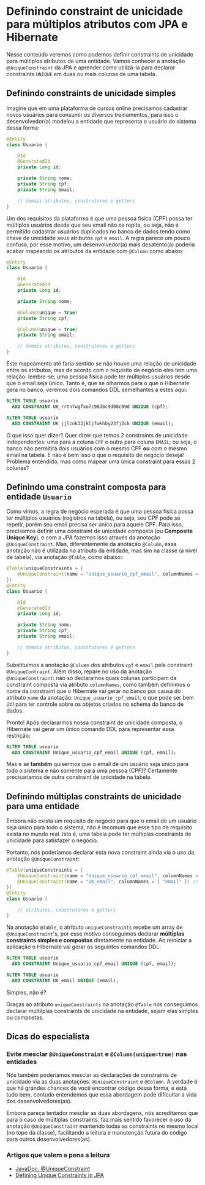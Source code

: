 # Definindo constraint de unicidade para múltiplos atributos com JPA e Hibernate

Nesse conteúdo veremos como podemos definir constraints de unicidade para múltiplos atributos de uma entidade. Vamos conhecer a anotação `@UniqueConstraint` da JPA e aprender como utilizá-la para declarar constraints `UNIQUE` em duas ou mais colunas de uma tabela.

## Definindo constraints de unicidade simples

Imagine que em uma plataforma de cursos online precisamos cadastrar novos usuários para consumir os diversos treinamentos, para isso o desenvolvedor(a) modelou a entidade que representa o usuário do sistema dessa forma:

```java
@Entity
class Usuario {

    @Id
    @GeneratedId
    private Long id;

    private String nome;
    private String cpf;
    private String email;

    // demais atributos, construtores e getters
}
```

Um dos requisitos da plataforma é que uma pessoa física (CPF) possa ter múltiplos usuários desde que seu email não se repita, ou seja, não é permitido cadastrar usuários duplicados no banco de dados tendo como chave de unicidade seus atributos `cpf` e `email`. A regra parece um pouco confusa, por esse motivo, um desenvolvedor(a) mais desatento(a) poderia acabar mapeando os atributos da entidade com `@Column` como abaixo:

```java
@Entity
class Usuario {

    @Id
    @GeneratedId
    private Long id;

    private String nome;

    @Column(unique = true)
    private String cpf;

    @Column(unique = true)
    private String email;

    // demais atributos, construtores e getters
}
```

Este mapeamento até faria sentido se não houve uma relação de unicidade entre os atributos, mas de acordo com o requisito de negócio eles tem uma relação: lembre-se, uma pessoa física pode ter múltiplos usuários desde que o email seja único. Tanto é, que se olharmos para o que o Hibernate gera no banco, veremos dois comandos DDL semelhantes a estes aqui:

```sql
ALTER TABLE usuario
  ADD CONSTRAINT UK_rrtn7wgfxo7c98d8c9d08c09d UNIQUE (cpf);

ALTER TABLE usuario
  ADD CONSTRAINT UK_jjlcnk33jkljfwkhby23fj2ck UNIQUE (email);
```

O que isso quer dizer? Quer dizer que temos 2 constraints de unicidade independentes: uma para a coluna `CPF` e outra para coluna `EMAIL`; ou seja, o banco não permitirá dois usuários com o mesmo CPF **ou** com o mesmo email na tabela. E não é bem isso o que o requisito de negócio deseja! Problema entendido, mas como mapear uma única constraint para essas 2 colunas?

## Definindo uma constraint composta para entidade `Usuario`

Como vimos, a regra de negócio esperada é que uma pessoa física possa ter múltiplos usuários (registros na tabela), ou seja, seu CPF pode se repetir, porém seu email precisa ser único para aquele CPF. Para isso, precisamos definir uma constraint de unicidade composta (ou **Composite Unique Key**), e com a JPA fazemos isso através da anotação `@UniqueConstraint`. Mas, diferentemente da anotação `@Column`, essa anotação não é utilizada no atributo da entidade, mas sim na classe (a nível de tabela), via anotação `@Table`, como abaixo::

```java
@Table(uniqueConstraints = { 
    @UniqueConstraint(name = "Unique_usuario_cpf_email", columnNames = { "cpf", "email" }) 
})
@Entity
class Usuario {

    @Id
    @GeneratedId
    private Long id;

    private String nome;
    private String cpf;
    private String email;

    // demais atributos, construtores e getters
}
```

Substituímos a anotação `@Column` dos atributos `cpf` e `email` pela constraint `@UniqueContraint`. Além disso, repare no uso da anotação `@UniqueConstraint`: não só declaramos quais colunas participam da constraint composta via atributo `columnNames`, como também definimos o nome da constraint que o Hibernate vai gerar no banco por causa do atributo `name` da anotação: `Unique_usuario_cpf_email`; o que pode ser bem útil para ter controle sobre os objetos criados no schema do banco de dados.

Pronto! Após declararmos nossa constraint de unicidade composta, o Hibernate vai gerar um único comando DDL para representar essa restrição:

```sql
ALTER TABLE usuario
  ADD CONSTRAINT Unique_usuario_cpf_email UNIQUE (cpf, email);
```

Mas e se **também** quisermos que o email de um usuário seja único para todo o sistema e não somente para uma pessoa (CPF)? Certamente precisaríamos de outra constraint de unicidade na tabela.

## Definindo múltiplas constraints de unicidade para uma entidade

Embora não exista um requisito de negócio para que o email de um usuário seja único para todo o sistema, não é incomum que esse tipo de requisito exista no mundo real. Isto é, uma tabela pode ter múltiplas constraints de unicidade para satisfazer o negócio.

Portanto, nós poderíamos declarar esta nova constraint ainda via o uso da anotação `@UniqueConstraint`:

```java
@Table(uniqueConstraints = { 
    @UniqueConstraint(name = "Unique_usuario_cpf_email", columnNames = { "cpf", "email" }),
    @UniqueConstraint(name = "UK_email", columnNames = { "email" }) // nova constraint
})
@Entity
class Usuario {

    // atributos, construtores e getters
}
```

Na anotação `@Table`, o atributo `uniqueConstraints` recebe um array de `@UniqueConstraint`'s, por esse motivo conseguimos declarar **múltiplas constraints simples e compostas** diretamente na entidade. Ao reiniciar a aplicação o Hibernate vai gerar os seguintes comandos DDL:

```sql
ALTER TABLE usuario
  ADD CONSTRAINT Unique_usuario_cpf_email UNIQUE (cpf, email);

ALTER TABLE usuario
  ADD CONSTRAINT UK_email UNIQUE (email);
```

Simples, não é?

Graças ao atributo `uniqueConstraints` na anotação `@Table` nós conseguimos declarar múltilplas constraints de unicidade na entidade, sejam elas simples ou compostas.

## Dicas do especialista

### Evite mesclar `@UniqueConstraint` e `@Column(unique=true)` nas entidades

Nós também poderíamos mesclar as declarações de constraints de unicidade via as duas anotações: `@UniqueConstraint` e `@Column`. A verdade é que há grandes chances de você encontrar código dessa forma, e está tudo bem, contudo entendemos que essa abordagem pode dificultar a vida dos desenvolvedores(as).

Embora pareça tentador mesclar as duas abordagens, nós acreditamos que para o caso de múltiplas constraints, faz mais sentido favorecer o uso da anotação `@UniqueConstraint` mantendo todas as constraints no mesmo local (no topo da classe), facilitando a leitura e manutenção futura do código para outros desenvolvedores(as).

### Artigos que valem a pena a leitura

- [JavaDoc: @UniqueConstraint](https://docs.oracle.com/javaee/7/api/javax/persistence/UniqueConstraint.html)
- [Defining Unique Constraints in JPA](https://www.baeldung.com/jpa-unique-constraints)
